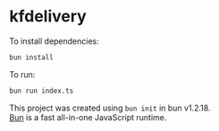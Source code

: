 # kfdelivery

To install dependencies:

```bash
bun install
```

To run:

```bash
bun run index.ts
```

This project was created using `bun init` in bun v1.2.18.  
[Bun](https://bun.sh) is a fast all-in-one JavaScript runtime.
